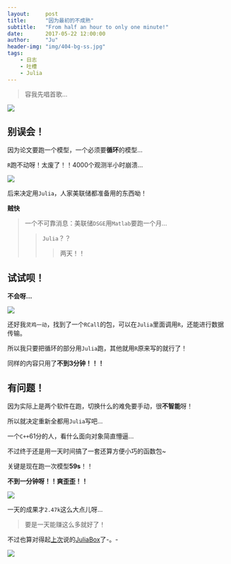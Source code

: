 ```yaml
---
layout:     post
title:      "因为最初的不成熟"
subtitle:   "From half an hour to only one minute!"
date:       2017-05-22 12:00:00
author:     "Ju"
header-img: "img/404-bg-ss.jpg" 
tags:
    - 日志
    - 吐槽
    - Julia
--- 
```


> 容我先唱首歌...

![](http://ooyw340iz.bkt.clouddn.com/image/single2p47k/ys002.gif)


## **别误会！**

因为论文要跑一个模型，一个必须要**循环**的模型...

`R`跑不动呀！太废了！！4000个观测半小时崩溃...

![](http://ooyw340iz.bkt.clouddn.com/image/single2p47k/ys001.gif)

后来决定用`Julia`，人家美联储都准备用的东西呦！

**贼快**

> 一个不可靠消息：美联储`DSGE`用`Matlab`要跑一个月...
>> `Julia`？？
>>> 两天！！

## **试试呗！**

**不会呀...**

![](http://ooyw340iz.bkt.clouddn.com/image/single2p47k/ys003.gif)

还好我`灵鸡一动`，找到了一个`RCall`的包，可以在`Julia`里面调用`R`，还能进行数据传输。

所以我只要把循环的部分用`Julia`跑，其他就用`R`原来写的就行了！

同样的内容只用了**不到3分钟！！！**


## **有问题！**

因为实际上是两个软件在跑，切换什么的难免要手动，很**不智能**呀！

所以就决定重新全都用`Julia`写吧...

一个`C++`61分的人，看什么面向对象简直懵逼...

不过终于还是用一天时间搞了一套还算方便小巧的函数包~

关键是现在跑一次模型**59s**！！

**不到一分钟呀！！爽歪歪！！**

![](http://ooyw340iz.bkt.clouddn.com/image/single2p47k/bpsingle.png)

一天的成果才`2.47k`这么大点儿呀...

> 要是一天能赚这么多就好了！

不过也算对得起[上次](http://www.noodler.xyz/2017/05/20/R-in-Juliabox)说的[JuliaBox](https://www.juliabox.com)了-。-

![](http://ooyw340iz.bkt.clouddn.com/image/single2p47k/ys004.gif)


